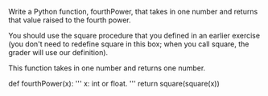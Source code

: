Write a Python function, fourthPower, that takes in one number and returns that value raised to the fourth power.

You should use the square procedure that you defined in an earlier exercise (you don't need to redefine square in this box; when you call square, the grader will use our definition).

This function takes in one number and returns one number.

def fourthPower(x):
    '''
    x: int or float.
    '''
    return square(square(x))
